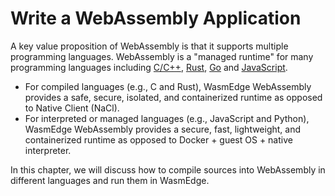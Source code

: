 # Write a WebAssembly Application

A key value proposition of WebAssembly is that it supports multiple programming languages. WebAssembly is a "managed runtime" for many programming languages including [C/C++](write_wasm/c.md), [Rust](write_wasm/rust.md), [Go](write_wasm/go.md) and [JavaScript](write_wasm/js.md).

* For compiled languages (e.g., C and Rust), WasmEdge WebAssembly provides a safe, secure, isolated, and containerized runtime as opposed to Native Client (NaCl).
* For interpreted or managed languages (e.g., JavaScript and Python), WasmEdge WebAssembly provides a secure, fast, lightweight, and containerized runtime as opposed to Docker + guest OS + native interpreter.

In this chapter, we will discuss how to compile sources into WebAssembly in different languages and run them in WasmEdge.
